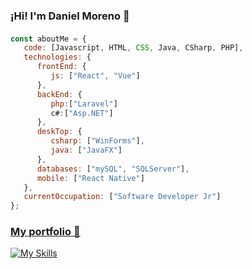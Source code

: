 ### ¡Hi! I'm Daniel Moreno 👋
####
```javascript
const aboutMe = {
   code: [Javascript, HTML, CSS, Java, CSharp, PHP],
   technologies: {
      frontEnd: {
         js: ["React", "Vue"]
      },
      backEnd: {
         php:["Laravel"]
         c#:["Asp.NET"]
      },
      deskTop: {
         csharp: ["WinForms"],
         java: ["JavaFX"]
      },
      databases: ["mySQL", "SQLServer"],
      mobile: ["React Native"]
   },
   currentOccupation: ["Software Developer Jr"]
};
```
### [My portfolio 👋](https://www.portfolio-danielm.site)

[![My Skills](https://skillicons.dev/icons?i=java,vue,react,laravel,figma&theme=light)](https://skillicons.dev)

